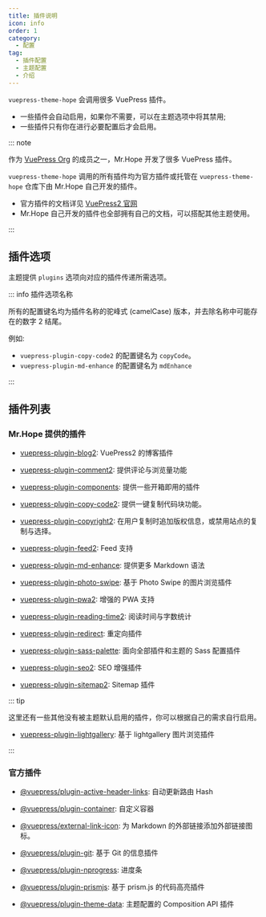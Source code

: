 ```yaml
---
title: 插件说明
icon: info
order: 1
category:
  - 配置
tag:
  - 插件配置
  - 主题配置
  - 介绍
---
```


`vuepress-theme-hope` 会调用很多 VuePress 插件。

- 一些插件会自动启用，如果你不需要，可以在主题选项中将其禁用;
- 一些插件只有你在进行必要配置后才会启用。

::: note

作为 [VuePress Org](https://github.com/orgs/vuepress/people) 的成员之一，Mr.Hope 开发了很多 VuePress 插件。

`vuepress-theme-hope` 调用的所有插件均为官方插件或托管在 `vuepress-theme-hope` 仓库下由 Mr.Hope 自己开发的插件。

- 官方插件的文档详见 [VuePress2 官网][vuepress]
- Mr.Hope 自己开发的插件也全部拥有自己的文档，可以搭配其他主题使用。

:::

<!-- more -->

## 插件选项

主题提供 `plugins` 选项向对应的插件传递所需选项。

::: info 插件选项名称

所有的配置键名均为插件名称的驼峰式 (camelCase) 版本，并去除名称中可能存在的数字 2 结尾。

例如:

- `vuepress-plugin-copy-code2` 的配置键名为 `copyCode`。
- `vuepress-plugin-md-enhance` 的配置键名为 `mdEnhance`

:::

## 插件列表

### Mr.Hope 提供的插件

- [vuepress-plugin-blog2][blog2]: VuePress2 的博客插件

- [vuepress-plugin-comment2][comment2]: 提供评论与浏览量功能

- [vuepress-plugin-components][components]: 提供一些开箱即用的插件

- [vuepress-plugin-copy-code2][copy-code2]: 提供一键复制代码块功能。

- [vuepress-plugin-copyright2][copyright2]: 在用户复制时追加版权信息，或禁用站点的复制与选择。

- [vuepress-plugin-feed2][feed2]: Feed 支持

- [vuepress-plugin-md-enhance][md-enhance]: 提供更多 Markdown 语法

- [vuepress-plugin-photo-swipe][photo-swipe]: 基于 Photo Swipe 的图片浏览插件

- [vuepress-plugin-pwa2][pwa2]: 增强的 PWA 支持

- [vuepress-plugin-reading-time2][reading-time2]: 阅读时间与字数统计

- [vuepress-plugin-redirect][redirect]: 重定向插件

- [vuepress-plugin-sass-palette][sass-palette]: 面向全部插件和主题的 Sass 配置插件

- [vuepress-plugin-seo2][seo2]: SEO 增强插件

- [vuepress-plugin-sitemap2][sitemap2]: Sitemap 插件

::: tip

这里还有一些其他没有被主题默认启用的插件，你可以根据自己的需求自行启用。

- [vuepress-plugin-lightgallery][lightgallery]: 基于 lightgallery 图片浏览插件

:::

### 官方插件

- [@vuepress/plugin-active-header-links][active-header-links]: 自动更新路由 Hash

- [@vuepress/plugin-container][container]: 自定义容器

- [@vuepress/external-link-icon][external-link-icon]: 为 Markdown 的外部链接添加外部链接图标。

- [@vuepress/plugin-git][git]: 基于 Git 的信息插件

- [@vuepress/plugin-nprogress][nprogress]: 进度条

- [@vuepress/plugin-prismjs][prismjs]: 基于 prism.js 的代码高亮插件

- [@vuepress/plugin-theme-data][theme-data]: 主题配置的 Composition API 插件

[blog2]: https://vuepress-theme-hope.github.io/v2/blog/zh/
[comment2]: https://vuepress-theme-hope.github.io/v2/comment/zh/
[components]: https://vuepress-theme-hope.github.io/v2/components/zh/
[copy-code2]: https://vuepress-theme-hope.github.io/v2/copy-code/zh/
[copyright2]: https://vuepress-theme-hope.github.io/v2/copyright/zh/
[feed2]: https://vuepress-theme-hope.github.io/v2/feed/zh/
[lightgallery]: https://vuepress-theme-hope.github.io/v2/lightgallery/zh/
[md-enhance]: https://vuepress-theme-hope.github.io/v2/md-enhance/zh/
[photo-swipe]: https://vuepress-theme-hope.github.io/v2/photo-swipe/zh/
[pwa2]: https://vuepress-theme-hope.github.io/v2/pwa/zh/
[reading-time2]: https://vuepress-theme-hope.github.io/v2/reading-time/zh/
[redirect]: https://vuepress-theme-hope.github.io/v2/redirect/zh/
[sass-palette]: https://vuepress-theme-hope.github.io/v2/sass-palette/zh/
[seo2]: https://vuepress-theme-hope.github.io/v2/seo/zh/
[sitemap2]: https://vuepress-theme-hope.github.io/v2/sitemap/zh/
[active-header-links]: https://v2.vuepress.vuejs.org/zh/reference/plugin/active-header-links.html
[container]: https://v2.vuepress.vuejs.org/zh/reference/plugin/container.html
[external-link-icon]: https://v2.vuepress.vuejs.org/zh/reference/plugin/external-link-icon.html
[git]: https://v2.vuepress.vuejs.org/zh/reference/plugin/git.html
[nprogress]: https://v2.vuepress.vuejs.org/zh/reference/plugin/nprogress.html
[prismjs]: https://v2.vuepress.vuejs.org/zh/reference/plugin/prismjs.html
[theme-data]: https://v2.vuepress.vuejs.org/zh/reference/plugin/theme-data.html
[vuepress]: https://v2.vuepress.vuejs.org/zh/

